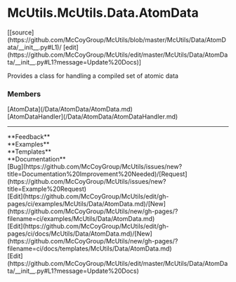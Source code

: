 # <a id="McUtils.Data.AtomData">McUtils.McUtils.Data.AtomData</a> 
<div class="docs-source-link" markdown="1">
[[source](https://github.com/McCoyGroup/McUtils/blob/master/McUtils/Data/AtomData/__init__.py#L1)/
[edit](https://github.com/McCoyGroup/McUtils/edit/master/McUtils/Data/AtomData/__init__.py#L1?message=Update%20Docs)]
</div>
    
Provides a class for handling a compiled set of atomic data

### Members
<div class="container alert alert-secondary bg-light">
  <div class="row">
   <div class="col" markdown="1">
[AtomData](/Data/AtomData/AtomData.md)   
</div>
   <div class="col" markdown="1">
[AtomDataHandler](/Data/AtomData/AtomDataHandler.md)   
</div>
   <div class="col" markdown="1">
   
</div>
</div>
</div>













---


<div markdown="1" class="text-secondary">
<div class="container">
  <div class="row">
   <div class="col" markdown="1">
**Feedback**   
</div>
   <div class="col" markdown="1">
**Examples**   
</div>
   <div class="col" markdown="1">
**Templates**   
</div>
   <div class="col" markdown="1">
**Documentation**   
</div>
   <div class="col" markdown="1">
   
</div>
   <div class="col" markdown="1">
   
</div>
   <div class="col" markdown="1">
   
</div>
</div>
  <div class="row">
   <div class="col" markdown="1">
[Bug](https://github.com/McCoyGroup/McUtils/issues/new?title=Documentation%20Improvement%20Needed)/[Request](https://github.com/McCoyGroup/McUtils/issues/new?title=Example%20Request)   
</div>
   <div class="col" markdown="1">
[Edit](https://github.com/McCoyGroup/McUtils/edit/gh-pages/ci/examples/McUtils/Data/AtomData.md)/[New](https://github.com/McCoyGroup/McUtils/new/gh-pages/?filename=ci/examples/McUtils/Data/AtomData.md)   
</div>
   <div class="col" markdown="1">
[Edit](https://github.com/McCoyGroup/McUtils/edit/gh-pages/ci/docs/McUtils/Data/AtomData.md)/[New](https://github.com/McCoyGroup/McUtils/new/gh-pages/?filename=ci/docs/templates/McUtils/Data/AtomData.md)   
</div>
   <div class="col" markdown="1">
[Edit](https://github.com/McCoyGroup/McUtils/edit/master/McUtils/Data/AtomData/__init__.py#L1?message=Update%20Docs)   
</div>
   <div class="col" markdown="1">
   
</div>
   <div class="col" markdown="1">
   
</div>
   <div class="col" markdown="1">
   
</div>
</div>
</div>
</div>